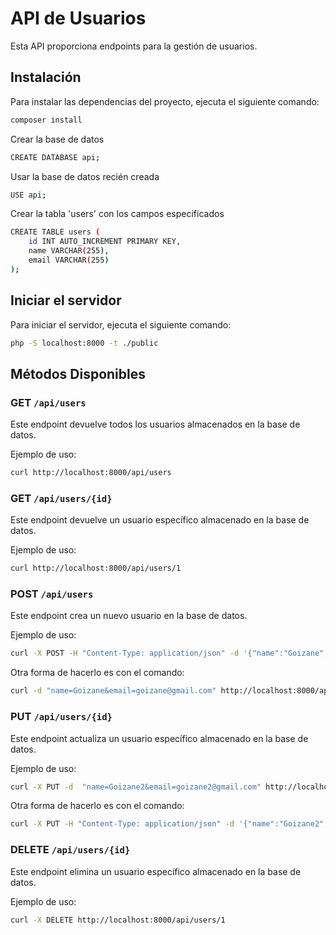 
# API de Usuarios

Esta API proporciona endpoints para la gestión de usuarios.

## Instalación

Para instalar las dependencias del proyecto, ejecuta el siguiente comando:

```bash
composer install
```

Crear la base de datos

```bash
CREATE DATABASE api;
```

Usar la base de datos recién creada

```bash
USE api;
```

Crear la tabla 'users' con los campos especificados

```bash
CREATE TABLE users (
    id INT AUTO_INCREMENT PRIMARY KEY,
    name VARCHAR(255),
    email VARCHAR(255)
);
```

## Iniciar el servidor

Para iniciar el servidor, ejecuta el siguiente comando:

```bash
php -S localhost:8000 -t ./public
```

## Métodos Disponibles

### GET `/api/users`

Este endpoint devuelve todos los usuarios almacenados en la base de datos.

Ejemplo de uso:

```bash
curl http://localhost:8000/api/users
```

### GET `/api/users/{id}`

Este endpoint devuelve un usuario específico almacenado en la base de datos.

Ejemplo de uso:

```bash
curl http://localhost:8000/api/users/1
```

### POST `/api/users`

Este endpoint crea un nuevo usuario en la base de datos.

Ejemplo de uso:

```bash
curl -X POST -H "Content-Type: application/json" -d '{"name":"Goizane", "email":"goizane@gmail.com"}' http://localhost:8000/api/users
```
Otra forma de hacerlo es con el comando:
```bash
curl -d "name=Goizane&email=goizane@gmail.com" http://localhost:8000/api/users
```

### PUT `/api/users/{id}`

Este endpoint actualiza un usuario específico almacenado en la base de datos.

Ejemplo de uso:

```bash
curl -X PUT -d  "name=Goizane2&email=goizane2@gmail.com" http://localhost:8000/api/users/1
```
Otra forma de hacerlo es con el comando:
```bash
curl -X PUT -H "Content-Type: application/json" -d '{"name":"Goizane2", "email":"goizane2@example.com"}' http://localhost:8000/api/users/1
```

### DELETE `/api/users/{id}`

Este endpoint elimina un usuario específico almacenado en la base de datos.


Ejemplo de uso:

```bash
curl -X DELETE http://localhost:8000/api/users/1
```
